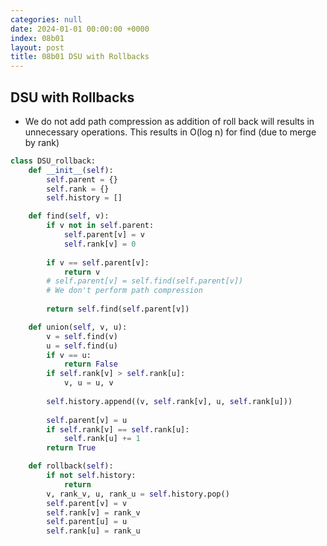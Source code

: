 ```yaml
---
categories: null
date: 2024-01-01 00:00:00 +0000
index: 08b01
layout: post
title: 08b01 DSU with Rollbacks
---
```


## DSU with Rollbacks

- We do not add path compression as addition of roll back will results in unnecessary operations. This results in O(log n) for find (due to merge by rank)

```python
class DSU_rollback:
    def __init__(self):
        self.parent = {}
        self.rank = {}
        self.history = []

    def find(self, v):
        if v not in self.parent:
            self.parent[v] = v
            self.rank[v] = 0
      
        if v == self.parent[v]:
            return v
        # self.parent[v] = self.find(self.parent[v])
        # We don't perform path compression
    
        return self.find(self.parent[v])

    def union(self, v, u):
        v = self.find(v)
        u = self.find(u)
        if v == u:
            return False
        if self.rank[v] > self.rank[u]:
            v, u = u, v
        
        self.history.append((v, self.rank[v], u, self.rank[u]))
        
        self.parent[v] = u
        if self.rank[v] == self.rank[u]:
            self.rank[u] += 1
        return True

    def rollback(self):
        if not self.history:
            return
        v, rank_v, u, rank_u = self.history.pop()
        self.parent[v] = v
        self.rank[v] = rank_v
        self.parent[u] = u
        self.rank[u] = rank_u
```
